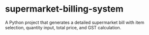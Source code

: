 # supermarket-billing-system
A Python project that generates a detailed supermarket bill with item selection, quantity input, total price, and GST calculation.
